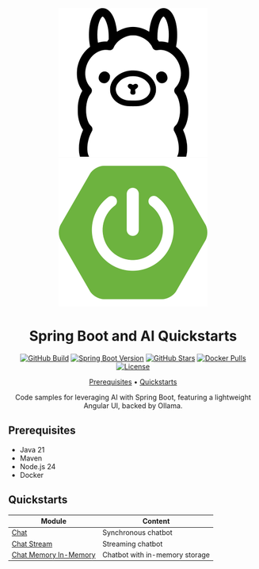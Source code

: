 <div align="center">

<img src=".readme/ollama.svg" alt="Ollama"/>
<img src=".readme/spring-boot.svg" alt="Spring Boot"/>

# Spring Boot and AI Quickstarts

[![GitHub Build](https://img.shields.io/github/actions/workflow/status/loicgreffier/spring-boot-ai-quickstarts/build.yml?branch=main&logo=github&style=for-the-badge)](https://github.com/loicgreffier/spring-boot-ai-quickstarts/actions/workflows/build.yml)
[![Spring Boot Version](https://img.shields.io/badge/dynamic/xml?url=https%3A%2F%2Fraw.githubusercontent.com%2Floicgreffier%2Fspring-boot-ai-quickstarts%2Fmain%2Fpom.xml&query=%2F*%5Blocal-name()%3D'project'%5D%2F*%5Blocal-name()%3D'parent'%5D%2F*%5Blocal-name()%3D'version'%5D%2Ftext()&style=for-the-badge&logo=spring-boot&label=version)](https://github.com/loicgreffier/spring-boot-ai-quickstarts/blob/main/pom.xml)
[![GitHub Stars](https://img.shields.io/github/stars/loicgreffier/spring-boot-ai-quickstarts?logo=github&style=for-the-badge)](https://github.com/loicgreffier/spring-boot-ai-quickstarts)
[![Docker Pulls](https://img.shields.io/docker/pulls/loicgreffier/spring-boot-ai-quickstarts?label=Pulls&logo=docker&style=for-the-badge)](https://hub.docker.com/r/loicgreffier/spring-boot-ai-quickstarts/tags)
[![License](https://img.shields.io/badge/License-Apache%202.0-blue.svg?logo=apache&style=for-the-badge)](https://opensource.org/licenses/Apache-2.0)

[Prerequisites](#prerequisites) • [Quickstarts](#quickstarts)

Code samples for leveraging AI with Spring Boot, featuring a lightweight Angular UI, backed by Ollama.

</div>

## Prerequisites

- Java 21
- Maven
- Node.js 24
- Docker

## Quickstarts

| Module                                          | Content                        |
|-------------------------------------------------|--------------------------------|
| [Chat](/chat)                                   | Synchronous chatbot            |
| [Chat Stream](/chat-stream)                     | Streaming chatbot              |
| [Chat Memory In-Memory](/chat-memory-in-memory) | Chatbot with in-memory storage |

